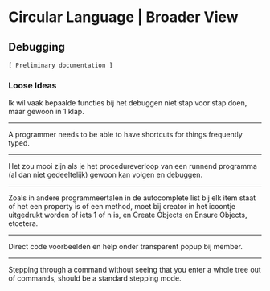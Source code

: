 ﻿Circular Language | Broader View
================================

Debugging
---------

`[ Preliminary documentation ]`

### Loose Ideas

Ik wil vaak bepaalde functies bij het debuggen niet stap voor stap doen, maar gewoon in 1 klap.

-----

A programmer needs to be able to have shortcuts for things frequently typed.

-----

Het zou mooi zijn als je het procedureverloop van een runnend programma (al dan niet gedeeltelijk) gewoon kan volgen en debuggen.

-----

Zoals in andere programmeertalen in de autocomplete list bij elk item staat of het een property is of een method, moet bij creator in het icoontje uitgedrukt worden of iets 1 of n is, en Create Objects en Ensure Objects, etcetera.

-----

Direct code voorbeelden en help onder transparent popup bij member.

-----

Stepping through a command without seeing that you enter a whole tree out of commands, should be a standard stepping mode.